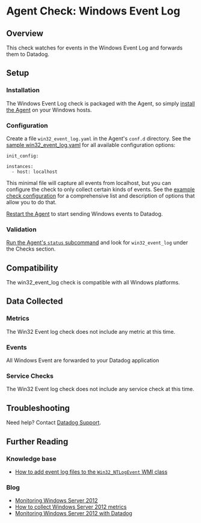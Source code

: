 # Agent Check: Windows Event Log

## Overview

This check watches for events in the Windows Event Log and forwards them to Datadog.

## Setup
### Installation

The Windows Event Log check is packaged with the Agent, so simply [install the Agent](https://app.datadoghq.com/account/settings#agent) on your Windows hosts.

### Configuration

Create a file `win32_event_log.yaml` in the Agent's `conf.d` directory. See the [sample win32_event_log.yaml](https://github.com/DataDog/integrations-core/blob/master/win32_event_log/conf.yaml.example) for all available configuration options:

```
init_config:

instances:
  - host: localhost
```

This minimal file will capture all events from localhost, but you can configure the check to only collect certain kinds of events. See the [example check configuration](https://github.com/DataDog/integrations-core/blob/master/win32_event_log/conf.yaml.example) for a comprehensive list and description of options that allow you to do that.

[Restart the Agent](https://docs.datadoghq.com/agent/faq/agent-commands/#start-stop-restart-the-agent) to start sending Windows events to Datadog.

### Validation

[Run the Agent's `status` subcommand](https://docs.datadoghq.com/agent/faq/agent-commands/#agent-status-and-information) and look for `win32_event_log` under the Checks section.

## Compatibility

The win32_event_log check is compatible with all Windows platforms.

## Data Collected
### Metrics
The Win32 Event log check does not include any metric at this time.

### Events
All Windows Event are forwarded to your Datadog application

### Service Checks
The Win32 Event log check does not include any service check at this time.

## Troubleshooting

Need help? Contact [Datadog Support](http://docs.datadoghq.com/help/).

## Further Reading
### Knowledge base

* [How to add event log files to the `Win32_NTLogEvent` WMI class](https://docs.datadoghq.com/integrations/faq/how-to-add-event-log-files-to-the-win32-ntlogevent-wmi-class/)

### Blog

* [Monitoring Windows Server 2012](https://www.datadoghq.com/blog/monitoring-windows-server-2012/)
* [How to collect Windows Server 2012 metrics](https://www.datadoghq.com/blog/collect-windows-server-2012-metrics/)
* [Monitoring Windows Server 2012 with Datadog](https://www.datadoghq.com/blog/windows-server-monitoring/)
